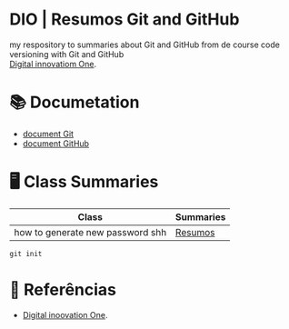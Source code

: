 # DIO |  Resumos Git and GitHub


my respository to summaries about Git and GitHub from de course code versioning with Git and GitHub  
[Digital innovatiom One](https://web.dio.me).

# 📚 Documetation
- [document Git](https://docs.github.com/pt/get-started/start-your-journey/about-github-and-git)
- [document GitHub](https://docs.github.com/pt)

# 🖥 Class Summaries 

 | Class|Summaries| 
 | -----|---------| 
 how to generate new password shh | [Resumos](https://docs.github.com/pt/enterprise-cloud@latest/authentication/connecting-to-github-with-ssh/generating-a-new-ssh-key-and-adding-it-to-the-ssh-agent)



```git init ```

# 🔎 Referências
- [Digital inoovation One]().
